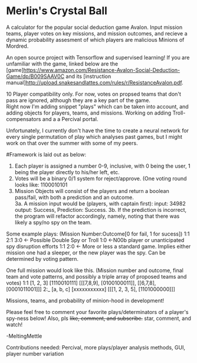 # Merlin's Crystal Ball
A calculator for the popular social deduction game Avalon.  Input mission teams, player votes on key missions, and mission outcomes, and recieve a dynamic probability assesment of which players are malicious Minions of Mordred.

An open source project with Tensorflow and supervised learning! 
If you are unfamiliar with the game, linked below are the [game]https://www.amazon.com/Resistance-Avalon-Social-Deduction-Game/dp/B009SAAV0C and its [instruction manual]http://upload.snakesandlattes.com/rules/r/ResistanceAvalon.pdf.


10 Player compatibility only.  For now, votes on propsed teams that don't pass are ignored, although they are a key part of the game.   
Right now I'm adding snippet "plays" which can be taken into account, and adding objects for players, teams, and missions. Working on adding Troll-compensators and a a Percival portal. 



Unfortunately, I currently don't have the time to create a neural network for every single permutation of play which analyses past games, but I might work on that over the summer with some of my peers. 


#Framework is laid out as below:
  1. Each player is assigned a number 0-9, inclusive, with 0 being the user, 1 being the player directly to his/her left, etc.
  2. Votes will be a binary 0/1 system for reject/approve.  (One voting round looks like: 1100010101
  3. Mission Objects will consist of the players and return a boolean pass/fail, with both a prediction and an outcome.  
    3a. A mission input would be (players, with captain first):  input: 34982  output: Success, Prediction: Success.
     3b. If the prediction is incorrect, the program will refactor accordingly, namely, noting that there was likely a spy/no spy on the team. 


Some example plays: (Mission Number:Outcome[0 for fail, 1 for sucess])
1:1 2:1 3:0  <- Possible Double Spy or Troll
1:0          <-N00b player or unanticipated spy disruption efforts
1:1 2:0      <- More or less a standard game.   Implies either mission one had a sleeper, or the new player was the spy.  Can be determined by voting pattern. 

One full mission would look like this. (Mission number and outcome, final team and vote patterns, and possibly a triple array of proposed teams and votes) 
1:1 [1, 2, 3] [1110010111] [[[7,8,9], [0100100011]], [[6,7,8], [0001011001]]]
2:_ [a, b, c] [xxxxxxxxxxx] [[[1, 2, 3, 5], [1101000000]]]

Missions, teams, and probability of minion-hood in development!
  
  

Please feel free to comment your favorite plays/determinators of a player's spy-ness below!
Also, pls ~~like, comment, and subscribe.~~ star, comment, and watch! 


-MeltingMettle
  
  
  Contributions needed:
  Percival, more plays/player analysis methods, GUI, player number variation
  
